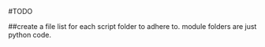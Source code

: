 #TODO

##create a file list for each script folder to adhere to. module folders are just python code.